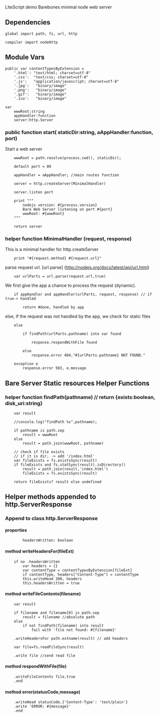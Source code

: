 LiteScript demo
Barebones minimal node web server 

Dependencies
------------
    
    global import path, fs, url, http

    compiler import nodeHttp

Module Vars
-----------

    public var contentTypesByExtension = 
        '.html': "text/html; charset=utf-8"
        '.css':  "text/css; charset=utf-8"
        '.js':   "application/javascript; charset=utf-8"
        '.jpg':   "binary/image"
        '.png':   "binary/image"
        '.gif':   "binary/image"
        '.ico':   "binary/image"
        
    var 
        wwwRoot:string
        appHandler:function
        server:http.Server

### public function start( staticDir:string, aAppHandler:function, port) 

Start a web server 

        wwwRoot = path.resolve(process.cwd(), staticDir);

        default port = 80

        appHandler = aAppHandler; //main routes function

        server = http.createServer(MinimalHandler)
        
        server.listen port
        
        print """
            nodejs version: #{process.version}
            Bare Web Server listening on port #{port}
            wwwRoot: #{wwwRoot}
        """

        return server


### helper function MinimalHandler (request, response) 
This is a minimal handler for http.createServer

        print "#{request.method} #{request.url}"

parse request url. [url.parse] (http://nodejs.org/docs/latest/api/url.html)

        var urlParts = url.parse(request.url,true)

We first give the app a chance to process the request (dynamic).

        if appHandler and appHandler(urlParts, request, response) // if true-> handled

            return #done, handled by app
        
else, If the request was not handled by the app, we check for static files

        else 
                
            if findPath(urlParts.pathname) into var found
            
                response.respondWithFile found

            else            
                response.error 404,"#{urlParts.pathname} NOT FOUND."

        exception e
            response.error 503, e.message


## Bare Server Static resources Helper Functions

### helper function findPath(pathname) // return {exists:boolean, disk_uri:string}
        
        var result
        
        //console.log("findPath %s",pathname);

        if pathname is path.sep
            result = wwwRoot
        else 
            result = path.join(wwwRoot, pathname)

        // check if file exists
        // if it is dir, -> add '/index.html'
        var fileExists = fs.existsSync(result)
        if fileExists and fs.statSync(result).isDirectory()
            result = path.join(result,'index.html')
            fileExists = fs.existsSync(result)
            
        return fileExists? result else undefined
        

## Helper methods appended to http.ServerResponse
    
### Append to class http.ServerResponse

#### properties
            headersWritten: boolean

#### method writeHeadersFor(fileExt) 

        if no .headersWritten
            var headers = {}
            var contentType = contentTypesByExtension[fileExt]
            if contentType, headers["Content-Type"] = contentType
            this.writeHead 200, headers
            this.headersWritten = true

#### method writeFileContents(filename) 

        var result
        
        if filename and filename[0] is path.sep
            result = filename //absolute path
        else
            if not findPath(filename) into result
                fail with 'file not found: #{filename}'
            
        .writeHeadersFor path.extname(result) // add headers
            
        var file=fs.readFileSync(result)

        .write file //send read file
        
        
        
#### method respondWithFile(file) 

        .writeFileContents file,true
        .end
    

#### method error(statusCode,message) 
        
        .writeHead statusCode,{'Content-Type': 'text/plain'}
        .write 'ERROR: #{message}'
        .end
    

